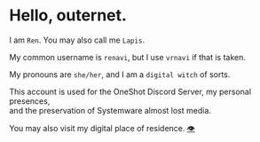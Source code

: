 # Hello, outernet.

I am `Ren`. You may also call me `Lapis`.

My common username is `renavi`, but I use `vrnavi` if that is taken.

My pronouns are `she/her`, and I am a `digital witch` of sorts.

This account is used for the OneShot Discord Server, my personal presences,<br>
and the preservation of Systemware almost lost media.

You may also visit my digital place of residence. [👁‍](https://0ccu.lt)
